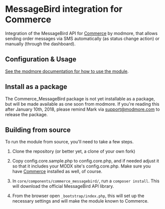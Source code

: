# MessageBird integration for Commerce

Integration of the MessageBird API for [Commerce](https://www.modmore.com/commerce/) by modmore, that allows sending order messages via SMS automatically (as status change action) or manually (through the dashboard).

## Configuration & Usage

[See the modmore documentation for how to use the module](https://docs.modmore.com/en/Commerce/v1/Modules/Communication/MessageBird.html).

## Install as a package

The Commerce_MessageBird package is not yet installable as a package, but will be made available as one soon from modmore. If you're reading this after January 10th, 2018, please remind Mark via support@modmore.com to release the package.

## Building from source

To run the module from source, you'll need to take a few steps.

1. Clone the repository (or better yet, a clone of your own fork)

2. Copy config.core.sample.php to config.core.php, and if needed adjust it so that it includes your MODX site's config.core.php. Make sure you have [Commerce](https://www.modmore.com/commerce/) installed as well, of course.

3. In `core/components/commerce_messagebird/`, run a `composer install`. This will download the official MessageBird API library.

4. From the browser open `_bootstrap/index.php`, this will set up the necessary settings and will make the module known to Commerce.

